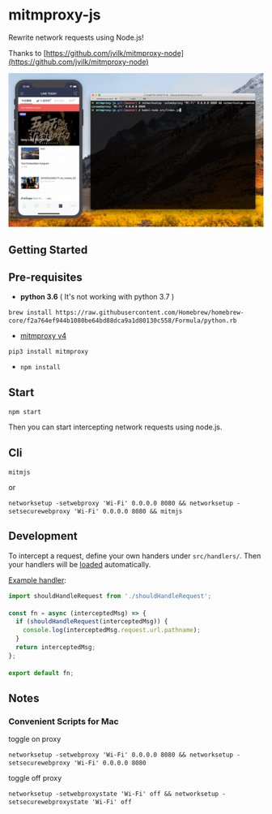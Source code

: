 # mitmproxy-js

Rewrite network requests using Node.js!

Thanks to [https://github.com/jvilk/mitmproxy-node](https://github.com/jvilk/mitmproxy-node)

<p class="text-center">
  <img src="docs/demo.gif" />
</p>

## Getting Started

## Pre-requisites

- **python 3.6** ( It's not working with python 3.7 )

```
brew install https://raw.githubusercontent.com/Homebrew/homebrew-core/f2a764ef944b1080be64bd88dca9a1d80130c558/Formula/python.rb
```

- [mitmproxy v4](https://mitmproxy.org/)

```
pip3 install mitmproxy
```

- `npm install`

## Start

```
npm start
```

Then you can start intercepting network requests using node.js.

## Cli

```
mitmjs
```

or

```
networksetup -setwebproxy 'Wi-Fi' 0.0.0.0 8080 && networksetup -setsecurewebproxy 'Wi-Fi' 0.0.0.0 8080 && mitmjs
```

## Development

To intercept a request, define your own handers under `src/handlers/`. Then your handlers will be [loaded](src/index.js) automatically.

[Example handler](src/handlers/boilerplate/index.js):

```js
import shouldHandleRequest from './shouldHandleRequest';

const fn = async (interceptedMsg) => {
  if (shouldHandleRequest(interceptedMsg)) {
    console.log(interceptedMsg.request.url.pathname);
  }
  return interceptedMsg;
};

export default fn;
```

## Notes

### Convenient Scripts for Mac

toggle on proxy

```
networksetup -setwebproxy 'Wi-Fi' 0.0.0.0 8080 && networksetup -setsecurewebproxy 'Wi-Fi' 0.0.0.0 8080
```

toggle off proxy

```
networksetup -setwebproxystate 'Wi-Fi' off && networksetup -setsecurewebproxystate 'Wi-Fi' off
```
